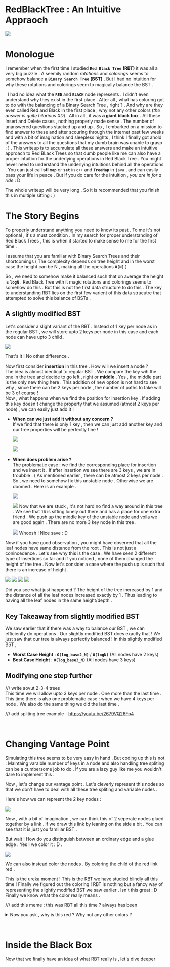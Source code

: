 # **RedBlackTree : An Intuitive Appraoch**


![](RBTDrawings/Images/Title.png)

# **Monologue**

I remember when the first time I studied **`Red Black Tree`** **(RBT)** it was all a very big puzzle . A seemily random _rotations_ and _colorings_ seems to somehow balance a **`Binary Search Tree`** **(BST)** . But I had no intuition for why these rotations and colorings seem to magically balance the BST .   

&nbsp;
I had no idea what the **`RED`** and **`BLACK`** node represents . I didn't even understand why they exist in the first place . After all , what has coloring got to do with the balancing of a Binary Search Tree , right ? . And why are they even called Red and Black in the first place , why not any other colors (_the answer is quite hilarious XD_) . All in all , it was **a giant black box** . All these Insert and Delete cases , nothing properly made sense . The number of unanswered questions stacked up and up . So , I embarked on a mission  to find answer to these and after scouring through the internet past few weeks and with a bit of imagination and sleepless nights , I think I finally got ahold of the answers to all the questions that my dumb brain was unable to grasp : ) . This writeup is to accumulate all these answers and make an intuitive approach to Red BLack Trees so that dumb people like me can also have a proper intuition for the underlying operations in Red Black Tree . You might never need to understand the underlying intuitions behind all the operations . You can just call **stl** **`map`** or **`set`** in `c++` and **`TreeMap`** in `java` , and can easily pass your life in peace . But if you do care for the intuition , _you are in for a ride_ : D

The whole writeup will be very long . So it is recommended that you finish this in multiple sitting : )

# **The Story Begins**

To properly understand anything you need to know its past . To me it's not optional , it's a must condition . In my search for proper understanding of Red Black Trees , this is when it started to make sense to me for the first time . 

I assume that you are familiar with Binary Search Trees and their shortcomings ( The complexity depends on tree height and in the worst case the height can be N , making all the operations **`O(N)`** )

So , we need to somehow make it balanced such that on average the height is **`logN`** . Red Black Tree with it magic rotations and colorings seems to somehow do this . But this is not the first data structure to do this . The key to understanding RBT lies on the first few varient of this data strucutre that attempted to solve this balance of BSTs .

## **A slightly modified BST**

Let's consider a slight variant of the RBT . Instead of 1 key per node as in the regular BST , we will store upto 2 keys per node in this case and each node can have upto 3 child .

![](/RBTDrawings/Images/ModBST.png)

That's it ! No other difference .

Now first consider **insertion** in this tree . How will we insert a node ?   
The idea is almost identical to regular BST . We compare the key wih the one in the tree and decide to go left , right or **middle** . Yes , the middle part is the only new thing here . This addition of new option is not hard to see why , since there can be 2 keys per node , the number of paths to take will be 3 of course !  
Now , what happens when  we find the position for insertion key . If adding this key doesn't change the property that we assumed (atmost 2 keys per node) , we can easily just add it ! 
- **When can we just add it without any concern ?**  
If we find that there is only 1 key , then we can just add another key and our tree properties will be perfectly fine !

    ![](RBTDrawings/Images/ModInsert1.png)
    
    ![](RBTDrawings/Images/ModInsert2.png)
&nbsp;

- **When does problem arise ?**  
The problematic case : we find the corresponding place for insertion and we insert it . If after insertion we see there are 3 keys , we are in troubble : ( As mentioned earlier , there can be atmost 2 keys per node . So , we need to somehow fix this unstable node . Otherwise we are doomed . Here is an example .

    ![](RBTDrawings/Images/ModInsert3.png)

    ![](RBTDrawings/Images/ModInsert4.png)
Now that we are stuck , it's not hard no find a way around in this tree . We see that `18` is sitting lonely out there and has a place for one extra friend . We push up the middle key of the unstable node and voila we are good again . There are no more 3 key node in this tree . 

    ![](RBTDrawings/Images/ModInsert5.png)
Whoosh ! Nice save : D   

Now if you have good observation , you might have observed that all the leaf nodes have same distance from the root . This is not just a conincedence . Let's see why this is the case . 
 We have seen 2 different type of insertions so far and if you noticed , none of them changed the height of the tree . Now let's consider a case where the push up is such that there is an increase of height . 

 ![](Images/insert6.png)
 ![](Images/insert7.png)
 ![](Images/insert8.png)
 ![](Images/insert9.png)

 Did you see what just happened ? The height of the tree increased by 1 and the distance of all the leaf nodes increased exactly by 1 . Thus leading to having all the leaf nodes in the same height/depth .

 ## **Key Takeaway from slightly modified BST**
 We saw earlier that if there was a way to balance our BST , we can efficiently do operations . Our slightly modified BST does exactly that ! We just saw that our tree is always perfectly balanced !
 In this slightly modified BST , 
 - **Worst Case Height** : **`O(log_base2_N)`** / **`O(logN)`** (All nodes have 2 keys)
 - **Best Case Height** : **`O(log_base3_N)`** (All nodes have 3 keys)
  
## **Modifying one step further**
/// write aovut 2-3-4 trees  
This time we will allow upto 3 keys per node . One more than the last time . This time there is also one problematic case : when we  have 4 keys per node . We also do the same thing we did the last time . 

/// add spliting tree example - https://youtu.be/2679VQ26Fp4



&nbsp;

# **Changing Vantage Point**
Simulating this tree seems to be very easy in hand . But coding up this is not . Maintaing varaible number of keys in a node and also handling tree spliting can be a cumbersome job to do . If you are a lazy guy like me you wouldn't dare to implement this .

Now , let's change our vantage point . Let's cleverly represent this nodes so that we don't have to deal with all these tree spliting and variable nodes .

Here's how we can represnt the 2 key nodes :

![](Images/RBT1.png)

Now , with a bit of imagination , we can think this of 2 seperate nodes glued together by a link . If we draw this link by leaning on the side a bit . You can see that it is just you familiar BST .

But wait ! How do you distinguish between an ordinary edge and a glue edge . Yes ! we color it : D . 

![](Images/RBT2.png)

We can also instead color the nodes . By coloring the child of the red link red .
  
This is the ureka moment ! This is the RBT we have studied blindly all this time ! Finally we figured out the coloring ! RBT is nothing but a fancy way of representing the slightly modified BST we saw earlier . Isn't this great : D Finally we know what the color really means .

/// add this meme : this was RBT all this time ? always has been 

<details>
<summary>
Now you ask , why is this red ? Why not any other colors ?
</summary>

It was because the guys who invented this , only had red and black pens to draw . And they chose to color this link red  .
</details>

&nbsp;

# **Inside the Black Box**
Now that we finally have an idea of what RBT really is , let's dive deeper



